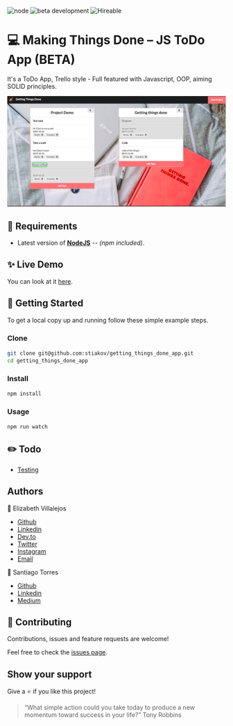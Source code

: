 ![node](https://img.shields.io/node/v/webpack?style=flat-square)
![beta development](https://img.shields.io/badge/beta-development-green?style=flat-square)
![Hireable](https://cdn.rawgit.com/hiendv/hireable/master/styles/default/yes.svg)

# 💻 Making Things Done – JS ToDo App (BETA)

It's a ToDo App, Trello style - Full featured with Javascript, OOP, aiming SOLID principles.

![alt text](docs/thingsdone.png)

## 🔨 Requirements
* Latest version of **[NodeJS](https://nodejs.org/en/)** *-- (npm included)*.

## ✨ Live Demo

You can look at it [here](http://stiakov.github.io/getting_things_done_app/).

## 🚀 Getting Started

To get a local copy up and running follow these simple example steps.

### Clone

```sh
git clone git@github.com:stiakov/getting_things_done_app.git
cd getting_things_done_app
```

### Install

```sh
npm install
```

### Usage

```sh
npm run watch
```

## :pencil2: Todo
- [Testing](https://github.com/stiakov/getting_things_done_app/issues/6)

## Authors

👤 Elizabeth Villalejos

- [Github](https://github.com/misselliev)
- [Linkedin](https://linkedin.com/ellievillalejos)
- [Dev.to](https://dev.to/misselliev)
- [Twitter](https://twitter.com/miss_elliev/)
- [Instagram](https://www.instagram.com/miss_elliev/)
- [Email](mailto:elizabeth.villalejos@gmail.com?subject=Website%20Inquiry)

👤 Santiago Torres

- [Github](https://github.com/stiakov)
- [Linkedin](https://www.linkedin.com/in/stiakov/)
- [Medium](https://medium.com/@stiakov)

## 🤝 Contributing

Contributions, issues and feature requests are welcome!

Feel free to check the [issues page](issues/).

## Show your support

Give a ⭐️ if you like this project!

> “What simple action could you take today to produce a new momentum toward success in your life?” Tony Robbins
